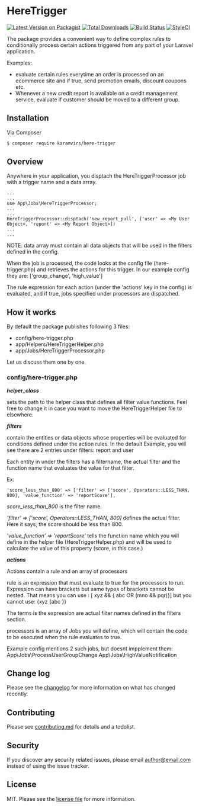 # HereTrigger

[![Latest Version on Packagist][ico-version]][link-packagist]
[![Total Downloads][ico-downloads]][link-downloads]
[![Build Status][ico-travis]][link-travis]
[![StyleCI][ico-styleci]][link-styleci]

The package provides a convenient way to define complex rules to conditionally process certain actions triggered from any part of your Laravel application.

Examples: 
* evaluate certain rules everytime an order is processed on an ecommerce site and if true, send promotion emails, discount coupons etc.
* Whenever a new credit report is available on a credit management service, evaluate if customer should be moved to a different group.

## Installation

Via Composer

``` bash
$ composer require karamvirs/here-trigger
```

## Overview
Anywhere in your application, you disptach the HereTriggerProcessor job with a trigger name and a data array.
```
...
...
use App\Jobs\HereTriggerProcessor;
...
...
HereTriggerProcessor::disptach('new_report_pull', ['user' => <My User Object>, 'report' => <My Report Object>])
...
...
```
NOTE: data array must contain all data objects that will be used in the filters defined in the config.

When the job is processed, the code looks at the config file (here-trigger.php) and retrieves the actions for this trigger. In our example config they are:
    ['group_change', 'high_value']

The rule expression for each action (under the 'actions' key in the config) is evaluated, and if true, jobs specified under processors are dispatched.

## How it works
By default the package publishes following 3 files:
* config/here-trigger.php
* app/Helpers/HereTriggerHelper.php
* app/Jobs/HereTriggerProcessor.php

Let us discuss them one by one.

### config/here-trigger.php

_**helper_class**_

sets the path to the helper class that defines all filter value functions. Feel free to change it in case you want to move the HereTriggerHelper file to elsewhere.

_**filters**_

contain the entities or data objects whose properties will be evaluated for conditions defined under the action rules.
In the default Example, you will see there are 2 entries under filters: report and user

Each entity in under the filters has a filtername, the actual filter and the function name that evaluates the value for that filter.

Ex: 
```
'score_less_than_800' => ['filter' => ['score', Operators::LESS_THAN, 800], 'value_function' => 'reportScore'],
```
*score_less_than_800* is the filter name.

*'filter' => ['score', Operators::LESS_THAN, 800]* defines the actual filter. Here it says, the score should be less than 800.

*'value_function' => 'reportScore'* tells the function name which you will define in the helper file (HereTriggerHelper.php) and will be used to calculate the value of this property (score, in this case.)

_**actions**_

Actions contain a rule and an array of processors

rule is an expression that must evaluate to true for the processors to run. Expression can have brackets but same types of brackets cannot be nested. That means you can use :
    [ xyz && { abc OR (mno && pqr)}]
but you cannot use:
    {xyz {abc }} 

The terms is the expression are actual filter names defined in the filters section.

processors is an array of Jobs you will define, which will contain the code to be executed when the rule evaluates to true.

Example config mentions 2 such jobs, but doesnt impplement them:
App\Jobs\ProcessUserGroupChange
App\Jobs\HighValueNotification

## Change log

Please see the [changelog](changelog.md) for more information on what has changed recently.

## Contributing

Please see [contributing.md](contributing.md) for details and a todolist.

## Security

If you discover any security related issues, please email author@email.com instead of using the issue tracker.


## License

MIT. Please see the [license file](license.md) for more information.

[ico-version]: https://img.shields.io/packagist/v/karamvirs/here-trigger.svg?style=flat-square
[ico-downloads]: https://img.shields.io/packagist/dt/karamvirs/here-trigger.svg?style=flat-square
[ico-travis]: https://img.shields.io/travis/karamvirs/here-trigger/master.svg?style=flat-square
[ico-styleci]: https://styleci.io/repos/12345678/shield

[link-packagist]: https://packagist.org/packages/karamvirs/here-trigger
[link-downloads]: https://packagist.org/packages/karamvirs/here-trigger
[link-travis]: https://travis-ci.org/karamvirs/here-trigger
[link-styleci]: https://styleci.io/repos/12345678
[link-author]: https://github.com/karamvirs
[link-contributors]: ../../contributors
